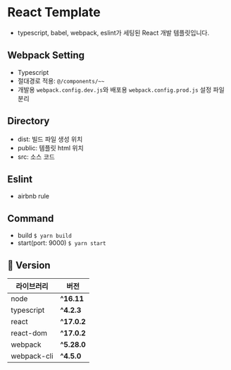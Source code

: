 # React Template

- typescript, babel, webpack, eslint가 세팅된 React 개발 템플릿입니다.

## Webpack Setting

- Typescript
- 절대경로 적용: `@/components/~~`
- 개발용 `webpack.config.dev.js`와 배포용 `webpack.config.prod.js` 설정 파일 분리

## Directory

- dist: 빌드 파일 생성 위치
- public: 템플릿 html 위치
- src: 소스 코드

## Eslint

- airbnb rule

## Command

- build
  `$ yarn build`
- start(port: 9000)
  `$ yarn start`


## 👀 Version

| 라이브러리                | 버전        |
| ------------------------ | ----------  |
| node                     | **^16.11**  |
| typescript               | **^4.2.3**  |
| react                    | **^17.0.2** |
| react-dom                | **^17.0.2** |
| webpack                  | **^5.28.0** |
| webpack-cli              | **^4.5.0**  |

